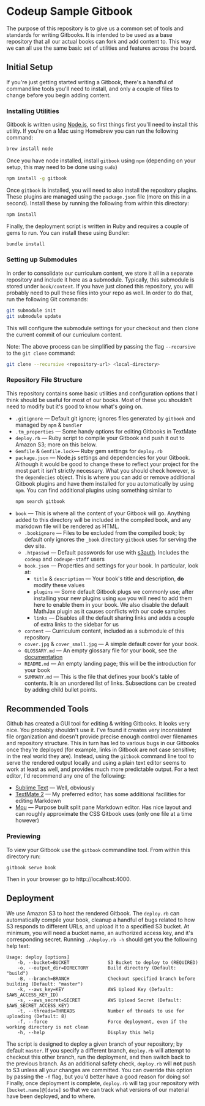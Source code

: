 # Codeup Sample Gitbook

The purpose of this repository is to give us a common set of tools and standards for writing Gitbooks. It is intended to be used as a base repository that all our actual books can fork and add content to. This way we can all use the same basic set of utilities and features across the board.

## Initial Setup

If you're just getting started writing a Gitbook, there's a handful of commandline tools you'll need to install, and only a couple of files to change before you begin adding content.

### Installing Utilities

Gitbook is written using [Node.js](http://nodejs.org), so first things first you'll need to install this utility. If you're on a Mac using Homebrew you can run the following command:

~~~bash
brew install node
~~~

Once you have node installed, install `gitbook` using `npm` (depending on your setup, this may need to be done using `sudo`)

~~~bash
npm install -g gitbook
~~~

Once `gitbook` is installed, you will need to also install the repository plugins. These plugins are managed using the `package.json` file (more on this in a second). Install these by running the following from within this directory:

~~~bash
npm install
~~~

Finally, the deployment script is written in Ruby and requires a couple of gems to run. You can install these using Bundler:

~~~bash
bundle install
~~~

### Setting up Submodules

In order to consolidate our curriculum content, we store it all in a separate repository and include it here as a submodule. Typically, this submodule is stored under `book/content`. If you have just cloned this repository, you will probably need to pull these files into your repo as well. In order to do that, run the following Git commands:

```bash
git submodule init
git submodule update
```

This will configure the submodule settings for your checkout and then clone the current commit of our curriculum content.

Note: The above process can be simplified by passing the flag `--recursive` to the `git clone` command:

```bash
git clone --recursive <repository-url> <local-directory>
```

### Repository File Structure

This repository contains some basic utilities and configuration options that I think should be useful for most of our books. Most of these you shouldn't need to modify but it's good to know what's going on.

- `.gitignore` &mdash; Default git ignore; ignores files generated by `gitbook` and managed by `npm` & `bundler`
- `.tm_properties` &mdash; Some handy options for editing Gitbooks in TextMate
- `deploy.rb` &mdash; Ruby script to compile your Gitbook and push it out to Amazon S3; more on this below.
- `Gemfile` & `Gemfile.lock`&mdash; Ruby gem settings for `deploy.rb`
- `package.json` &mdash; Node.js settings and dependencies for your Gitbook. Although it would be good to change these to reflect your project for the most part it isn't strictly necessary. What you should check however, is the `dependecies` object. This is where you can add or remove additional Gitbook plugins and have them installed for you automatically by using `npm`. You can find additional plugins using something similar to
    ~~~bash
    npm search gitbook
    ~~~
- `book` &mdash; This is where all the content of your Gitbook will go. Anything added to this directory will be included in the compiled book, and any markdown file will be rendered as HTML.
    - `.bookignore` &mdash; Files to be excluded from the compiled book; by default only ignores the `_book` directory `gitbook` uses for serving the dev site.
    - `.htpasswd` &mdash; Default passwords for use with [s3auth](http://www.s3auth.com). Includes the `codeup` and `codeupe-staff` users
    - `book.json` &mdash; Properties and settings for your book. In particular, look at:
        - `title` & `description` &mdash; Your book's title and description, **do** modify these values
        - `plugins` &mdash; Some default Gitbook plugs we commonly use; after installing your new plugins using `npm` you will need to add them here to enable them in your book. We also disable the default MathJax plugin as it causes conflicts with our code samples
        - `links` &mdash; Disables all the default sharing links and adds a couple of extra links to the sidebar for us
    - `content` &mdash; Curriculum content, included as a submodule of this repository
    - `cover.jpg` & `cover_small.jpg` &mdash; A simple default cover for your book.
    - `GLOSSARY.md` &mdash; An empty glossary file for your book, see the [documentation](https://github.com/GitbookIO/gitbook#glossary)
    - `README.md` &mdash; An empty landing page; this will be the introduction for your book
    - `SUMMARY.md` &mdash; This is the file that defines your book's table of contents. It is an unordered list of links. Subsections can be created by adding child bullet points.

## Recommended Tools

Github has created a GUI tool for editing & writing Gitbooks. It looks very nice. You probably shouldn't use it. I've found it creates very inconsistent file organization and doesn't provide precise enough control over filenames and repository structure. This in turn has led to various bugs in our Gitbooks once they're deployed (for example, links in Gitbook are not case sensitive; in the real world they are). Instead, using the `gitbook` command line tool to serve the rendered output locally and using a plain text editor seems to work at least as well, and provides much more predictable output. For a text editor, I'd recommend any one of the following:

- [Sublime Text](https://www.sublimetext.com) &mdash; Well, obviously
- [TextMate 2](http://macromates.com/download) &mdash; My preferred editor, has some additional facilities for editing Markdown
- [Mou](http://25.io/mou/) &mdash; Purpose built split pane Markdown editor. Has nice layout and can roughly approximate the CSS Gitbook uses (only one file at a time however)

### Previewing

To view your Gitbook use the `gitbook` commandline tool. From within this directory run:

~~~
gitbook serve book
~~~

Then in your browser go to http://localhost:4000.

## Deployment

We use Amazon S3 to host the rendered Gitbook. The `deploy.rb` can automatically compile your book, cleanup a handful of bugs related to how S3 responds to different URLs, and upload it to a specified S3 bucket. At minimum, you will need a bucket name, an authorized access key, and it's corresponding secret. Running `./deploy.rb -h` should get you the following help text:

~~~
Usage: deploy [options]
    -b, --bucket=BUCKET              S3 Bucket to deploy to (REQUIRED)
    -o, --output_dir=DIRECTORY       Build directory (Default: "build")
    -B, --branch=BRANCH              Checkout specified branch before building (Default: "master")
    -k, --aws_key=KEY                AWS Upload Key (Default: $AWS_ACCESS_KEY_ID)
    -s, --aws_secret=SECRET          AWS Upload Secret (Default: $AWS_SECRET_ACCESS_KEY)
    -t, --threads=THREADS            Number of threads to use for uploading (Default: 8)
    -f, --force                      Force deployment, even if the working directory is not clean
    -h, --help                       Display this help
~~~

The script is designed to deploy a given branch of your repository; by default `master`. If you specify a different branch, `deploy.rb` will attempt to checkout this other branch, run the deployment, and then switch back to the previous branch. As an additional safety check, `deploy.rb` will **not** push to S3 unless all your changes are committed. You can override this option by passing the `-f` flag, but you'd better have a good reason for doing so! Finally, once deployment is complete, `deploy.rb` will tag your repository with `[bucket.name]@[date]` so that we can track what versions of our material have been deployed, and to where.
